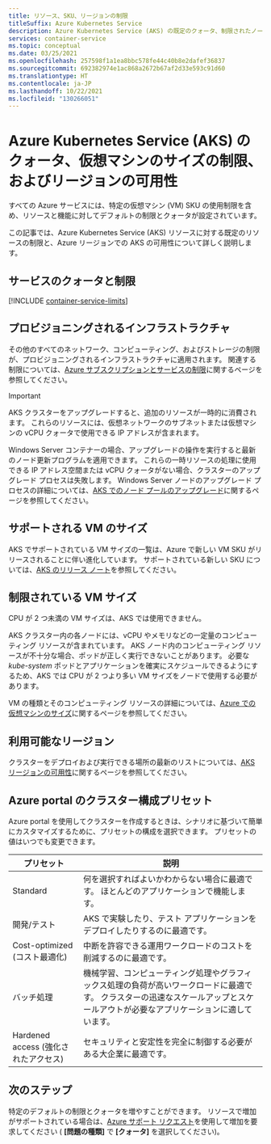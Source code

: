 ```yaml
---
title: リソース、SKU、リージョンの制限
titleSuffix: Azure Kubernetes Service
description: Azure Kubernetes Service (AKS) の既定のクォータ、制限されたノード VM SKU サイズ、およびリージョンの可用性について説明します。
services: container-service
ms.topic: conceptual
ms.date: 03/25/2021
ms.openlocfilehash: 257598f1a1ea8bbc578fe44c40b8e2dafef36837
ms.sourcegitcommit: 692382974e1ac868a2672b67af2d33e593c91d60
ms.translationtype: HT
ms.contentlocale: ja-JP
ms.lasthandoff: 10/22/2021
ms.locfileid: "130266051"
---
```

# <a name="quotas-virtual-machine-size-restrictions-and-region-availability-in-azure-kubernetes-service-aks"></a>Azure Kubernetes Service (AKS) のクォータ、仮想マシンのサイズの制限、およびリージョンの可用性

すべての Azure サービスには、特定の仮想マシン (VM) SKU の使用制限を含め、リソースと機能に対してデフォルトの制限とクォータが設定されています。

この記事では、Azure Kubernetes Service (AKS) リソースに対する既定のリソースの制限と、Azure リージョンでの AKS の可用性について詳しく説明します。

## <a name="service-quotas-and-limits"></a>サービスのクォータと制限

[!INCLUDE [container-service-limits](../../includes/container-service-limits.md)]

## <a name="provisioned-infrastructure"></a>プロビジョニングされるインフラストラクチャ

その他のすべてのネットワーク、コンピューティング、およびストレージの制限が、プロビジョニングされるインフラストラクチャに適用されます。 関連する制限については、[Azure サブスクリプションとサービスの制限](../azure-resource-manager/management/azure-subscription-service-limits.md)に関するページを参照してください。

> [!IMPORTANT]
> AKS クラスターをアップグレードすると、追加のリソースが一時的に消費されます。 これらのリソースには、仮想ネットワークのサブネットまたは仮想マシンの vCPU クォータで使用できる IP アドレスが含まれます。 
>
> Windows Server コンテナーの場合、アップグレードの操作を実行すると最新のノード更新プログラムを適用できます。 これらの一時リソースの処理に使用できる IP アドレス空間または vCPU クォータがない場合、クラスターのアップグレード プロセスは失敗します。 Windows Server ノードのアップグレード プロセスの詳細については、[AKS でのノード プールのアップグレード][nodepool-upgrade]に関するページを参照してください。

## <a name="supported-vm-sizes"></a>サポートされる VM のサイズ

AKS でサポートされている VM サイズの一覧は、Azure で新しい VM SKU がリリースされることに伴い進化しています。 サポートされている新しい SKU については、[AKS のリリース ノート](https://github.com/Azure/AKS/releases)を参照してください。

## <a name="restricted-vm-sizes"></a>制限されている VM サイズ

CPU が 2 つ未満の VM サイズは、AKS では使用できません。

AKS クラスター内の各ノードには、vCPU やメモリなどの一定量のコンピューティング リソースが含まれています。 AKS ノード内のコンピューティング リソースが不十分な場合、ポッドが正しく実行できないことがあります。 必要な *kube-system* ポッドとアプリケーションを確実にスケジュールできるようにするため、AKS では CPU が 2 つより多い VM サイズをノードで使用する必要があります。

VM の種類とそのコンピューティング リソースの詳細については、[Azure での仮想マシンのサイズ][vm-skus]に関するページを参照してください。

## <a name="region-availability"></a>利用可能なリージョン

クラスターをデプロイおよび実行できる場所の最新のリストについては、[AKS リージョンの可用性][region-availability]に関するページを参照してください。

## <a name="cluster-configuration-presets-in-the-azure-portal"></a>Azure portal のクラスター構成プリセット

Azure portal を使用してクラスターを作成するときは、シナリオに基づいて簡単にカスタマイズするために、プリセットの構成を選択できます。 プリセットの値はいつでも変更できます。

| プリセット           | 説明                                                            |
|------------------|------------------------------------------------------------------------|
| Standard         | 何を選択すればよいかわからない場合に最適です。 ほとんどのアプリケーションで機能します。 |
| 開発/テスト         | AKS で実験したり、テスト アプリケーションをデプロイしたりするのに最適です。 |
| Cost-optimized (コスト最適化)   | 中断を許容できる運用ワークロードのコストを削減するのに最適です。 |
| バッチ処理 | 機械学習、コンピューティング処理やグラフィックス処理の負荷が高いワークロードに最適です。 クラスターの迅速なスケールアップとスケールアウトが必要なアプリケーションに適しています。 |
| Hardened access (強化されたアクセス)  | セキュリティと安定性を完全に制御する必要がある大企業に最適です。 |

## <a name="next-steps"></a>次のステップ

特定のデフォルトの制限とクォータを増やすことができます。 リソースで増加がサポートされている場合は、[Azure サポート リクエスト][azure-support]を使用して増加を要求してください ( **[問題の種類]** で **[クォータ]** を選択してください)。

<!-- LINKS - External -->
[azure-support]: https://ms.portal.azure.com/#blade/Microsoft_Azure_Support/HelpAndSupportBlade/newsupportrequest
[region-availability]: https://azure.microsoft.com/global-infrastructure/services/?products=kubernetes-service

<!-- LINKS - Internal -->
[vm-skus]: ../virtual-machines/sizes.md
[nodepool-upgrade]: use-multiple-node-pools.md#upgrade-a-node-pool
